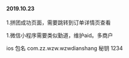 #### 2019.10.23
1.拼团成功页面，需要跳转到订单详情页查看


1.微信小程序需要类似勤道，维护aid。多商户


ios 包名  com.zz.wzw.wzwdianshang
秘钥 1234



